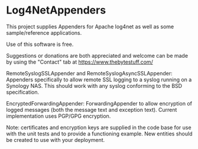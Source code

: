 # Log4NetAppenders

This project supplies Appenders for Apache log4net as well as some sample/reference applications.

Use of this software is free.  

Suggestions or donations are both appreciated and welcome can be made by using the "Contact" tab at https://www.thebytestuff.com/


RemoteSyslogSSLAppender and RemoteSyslogAsyncSSLAppender: Appenders specifically to allow remote SSL logging to a syslog running on a Synology NAS. This should work with any syslog conforming to the BSD specification.

EncryptedForwardingAppender: ForwardingAppender to allow encryption of logged messages (both the message text and exception text).  Current implementation uses PGP/GPG encryption.


Note: certificates and encryption keys are supplied in the code base for use with the unit tests and to provide a functioning example.  New entities should be created to use with your deployment.